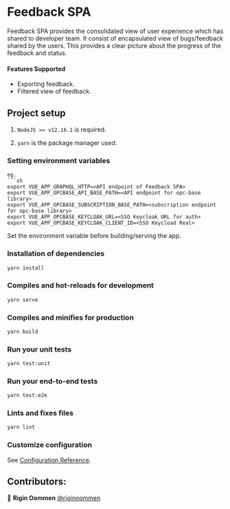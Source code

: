 # Feedback SPA

Feedback SPA provides the consolidated view of user experience which has shared to developer team. It consist of encapsulated view of bugs/feedback shared by the users. This provides a clear picture about the progress of the feedback and status.

#### Features Supported

- Exporting feedback.
- Filtered view of feedback.

## Project setup

1. `NodeJS >= v12.16.1` is required.

2. `yarn` is the package manager used.

### Setting environment variables

````
eg.
```sh
export VUE_APP_GRAPHQL_HTTP=<API endpoint of Feedback SPA>
export VUE_APP_OPCBASE_API_BASE_PATH=<API endpoint for opc-base library>
export VUE_APP_OPCBASE_SUBSCRIPTION_BASE_PATH=<subscription endpoint for opc-base library>
export VUE_APP_OPCBASE_KEYCLOAK_URL=<SSO Keycloak URL for auth>
export VUE_APP_OPCBASE_KEYCLOAK_CLIENT_ID=<SSO Keycload Real>
````

Set the environment variable before building/serving the app.

### Installation of dependencies

```sh
yarn install
```

### Compiles and hot-reloads for development

```sh
yarn serve
```

### Compiles and minifies for production

```sh
yarn build
```

### Run your unit tests

```sh
yarn test:unit
```

### Run your end-to-end tests

```sh
yarn test:e2e
```

### Lints and fixes files

```sh
yarn lint
```

### Customize configuration

See [Configuration Reference](https://cli.vuejs.org/config/).

## Contributors:

👤 **Rigin Oommen** [@riginoommen](https://github.com/riginoommen)
